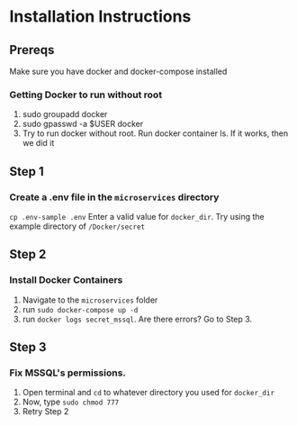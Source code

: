# Installation Instructions

## Prereqs
Make sure you have docker and docker-compose installed

### Getting Docker to run without root
1. sudo groupadd docker
2. sudo gpasswd -a $USER docker
3. Try to run docker without root. Run docker container ls. If it works, then we did it




## Step 1
### Create a .env file in the `microservices` directory
`cp .env-sample .env`
Enter a valid value for `docker_dir`. Try using the example directory of `/Docker/secret`

## Step 2
### Install Docker Containers
1. Navigate to the `microservices` folder
2. run `sudo docker-compose up -d`
3. run `docker logs secret_mssql`. Are there errors? Go to Step 3.


## Step 3
### Fix MSSQL's permissions.
1. Open terminal and `cd` to whatever directory you used for `docker_dir`
2. Now, type `sudo chmod 777`
3. Retry Step 2


